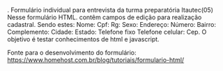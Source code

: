 
.
    	Formulário individual para entrevista da turma preparatória Itautec(05)
Nesse formulário HTML. contêm campos de edição para realização cadastral.
Sendo estes:
Nome:
Cpf:
Rg: 
Sexo:
Endereço:
Número:
Bairro:
Complemento:
Cidade:
Estado:
Telefone fixo 
Telefone celular:
Cep.
O objetivo é testar conhecimentos de html e javascript.


Fonte para o desenvolvimento do formulário:
https://www.homehost.com.br/blog/tutoriais/formulario-html/